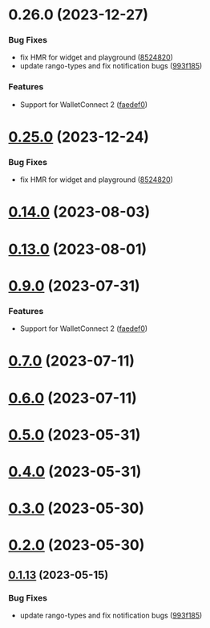 # 0.26.0 (2023-12-27)


### Bug Fixes

* fix HMR for widget and playground ([8524820](https://github.com/yeager-eren/rango-client/commit/8524820f10cf0b8921f3db0c4f620ff98daa4103))
* update rango-types and fix notification bugs ([993f185](https://github.com/yeager-eren/rango-client/commit/993f185e0b8c5e5e15a2c65ba2d85d1f9c8daa90))


### Features

* Support for WalletConnect 2 ([faedef0](https://github.com/yeager-eren/rango-client/commit/faedef0b5e6fc3c5ef881cbbe4ec05334cc1c910))



# [0.25.0](https://github.com/rango-exchange/rango-client/compare/signer-cosmos@0.23.0...signer-cosmos@0.25.0) (2023-12-24)


### Bug Fixes

* fix HMR for widget and playground ([8524820](https://github.com/rango-exchange/rango-client/commit/8524820f10cf0b8921f3db0c4f620ff98daa4103))



# [0.14.0](https://github.com/rango-exchange/rango-client/compare/signer-cosmos@0.13.0...signer-cosmos@0.14.0) (2023-08-03)



# [0.13.0](https://github.com/rango-exchange/rango-client/compare/signer-cosmos@0.12.0...signer-cosmos@0.13.0) (2023-08-01)



# [0.9.0](https://github.com/rango-exchange/rango-client/compare/signer-cosmos@0.8.0...signer-cosmos@0.9.0) (2023-07-31)


### Features

* Support for WalletConnect 2 ([faedef0](https://github.com/rango-exchange/rango-client/commit/faedef0b5e6fc3c5ef881cbbe4ec05334cc1c910))



# [0.7.0](https://github.com/rango-exchange/rango-client/compare/signer-cosmos@0.6.0...signer-cosmos@0.7.0) (2023-07-11)



# [0.6.0](https://github.com/rango-exchange/rango-client/compare/signer-cosmos@0.5.0...signer-cosmos@0.6.0) (2023-07-11)



# [0.5.0](https://github.com/rango-exchange/rango-client/compare/signer-cosmos@0.4.0...signer-cosmos@0.5.0) (2023-05-31)



# [0.4.0](https://github.com/rango-exchange/rango-client/compare/signer-cosmos@0.3.0...signer-cosmos@0.4.0) (2023-05-31)



# [0.3.0](https://github.com/rango-exchange/rango-client/compare/signer-cosmos@0.2.0...signer-cosmos@0.3.0) (2023-05-30)



# [0.2.0](https://github.com/rango-exchange/rango-client/compare/signer-cosmos@0.1.14...signer-cosmos@0.2.0) (2023-05-30)



## [0.1.13](https://github.com/rango-exchange/rango-client/compare/signer-cosmos@0.1.12...signer-cosmos@0.1.13) (2023-05-15)


### Bug Fixes

* update rango-types and fix notification bugs ([993f185](https://github.com/rango-exchange/rango-client/commit/993f185e0b8c5e5e15a2c65ba2d85d1f9c8daa90))



